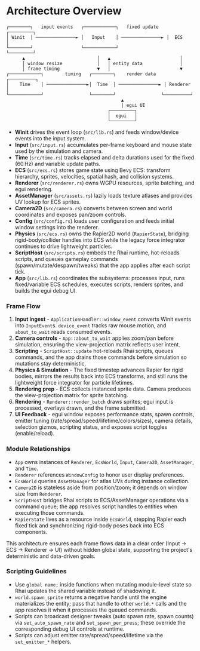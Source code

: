 # Architecture Overview

```
┌────────┐   input events   ┌────────────┐   fixed update   ┌─────────┐
│ Winit  │ ───────────────► │   Input    │ ───────────────► │  ECS    │
└────────┘                  └────────────┘                  └─────────┘
      ▲                           │   ▲                          │
      │ window resize             │   │ entity data              │
      │ frame timing              ▼   │                          ▼
┌────────────┐        timing   ┌────────┐    render data   ┌──────────┐
│    Time    │ ───────────────►│  Time  │ ───────────────► │ Renderer │
└────────────┘                 └────────┘                 └──────────┘
                                           ▲
                                           │ egui UI
                                      ┌─────────┐
                                      │  egui   │
                                      └─────────┘
```

- **Winit** drives the event loop (`src/lib.rs`) and feeds window/device events into the input system.
- **Input** (`src/input.rs`) accumulates per-frame keyboard and mouse state used by the simulation and camera.
- **Time** (`src/time.rs`) tracks elapsed and delta durations used for the fixed (60 Hz) and variable update paths.
- **ECS** (`src/ecs.rs`) stores game state using Bevy ECS: transform hierarchy, sprites, velocities, spatial hash, and collision systems.
- **Renderer** (`src/renderer.rs`) owns WGPU resources, sprite batching, and egui rendering.
- **AssetManager** (`src/assets.rs`) lazily loads texture atlases and provides UV lookup for ECS sprites.
- **Camera2D** (`src/camera.rs`) converts between screen and world coordinates and exposes pan/zoom controls.
- **Config** (`src/config.rs`) loads user configuration and feeds initial window settings into the renderer.
- **Physics** (`src/ecs.rs`) owns the Rapier2D world (`RapierState`), bridging rigid-body/collider handles into ECS while the legacy force integrator continues to drive lightweight particles.
- **ScriptHost** (`src/scripts.rs`) embeds the Rhai runtime, hot-reloads scripts, and queues gameplay commands (spawn/mutate/despawn/tweaks) that the app applies after each script tick.
- **App** (`src/lib.rs`) coordinates the subsystems: processes input, runs fixed/variable ECS schedules, executes scripts, renders sprites, and builds the egui debug UI.

### Frame Flow
1. **Input ingest** - `ApplicationHandler::window_event` converts Winit events into `InputEvent`s. `device_event` tracks raw mouse motion, and `about_to_wait` reads consumed events.
2. **Camera controls** - `App::about_to_wait` applies zoom/pan before simulation, ensuring the view-projection matrix reflects user intent.
3. **Scripting** - `ScriptHost::update` hot-reloads Rhai scripts, queues commands, and the app drains those commands before simulation so mutations stay deterministic.
4. **Physics & Simulation** - The fixed timestep advances Rapier for rigid bodies, mirrors the results back into ECS transforms, and still runs the lightweight force integrator for particle lifetimes.
5. **Rendering prep** - ECS collects instanced sprite data. Camera produces the view-projection matrix for sprite batching.
6. **Rendering** - `Renderer::render_batch` draws sprites; egui input is processed, overlays drawn, and the frame submitted.
7. **UI Feedback** - egui window exposes performance stats, spawn controls, emitter tuning (rate/spread/speed/lifetime/colors/sizes), camera details, selection gizmos, scripting status, and exposes script toggles (enable/reload).

### Module Relationships
- `App` owns instances of `Renderer`, `EcsWorld`, `Input`, `Camera2D`, `AssetManager`, and `Time`.
- `Renderer` references `WindowConfig` to honor user display preferences.
- `EcsWorld` queries `AssetManager` for atlas UVs during instance collection.
- `Camera2D` is stateless aside from position/zoom; it depends on window size from `Renderer`.
- `ScriptHost` bridges Rhai scripts to ECS/AssetManager operations via a command queue; the app resolves script handles to entities when executing those commands.
- `RapierState` lives as a resource inside `EcsWorld`, stepping Rapier each fixed tick and synchronizing rigid-body poses back into ECS components.

This architecture ensures each frame flows data in a clear order (Input → ECS → Renderer → UI) without hidden global state, supporting the project's deterministic and data-driven goals.


### Scripting Guidelines
- Use `global name;` inside functions when mutating module-level state so Rhai updates the shared variable instead of shadowing it.
- `world.spawn_sprite` returns a negative handle until the engine materializes the entity; pass that handle to other `world.*` calls and the app resolves it when it processes the queued commands.
- Scripts can broadcast designer tweaks (auto spawn rate, spawn counts) via `set_auto_spawn_rate` and `set_spawn_per_press`; these override the corresponding debug UI controls at runtime.
- Scripts can adjust emitter rate/spread/speed/lifetime via the `set_emitter_*` helpers.
